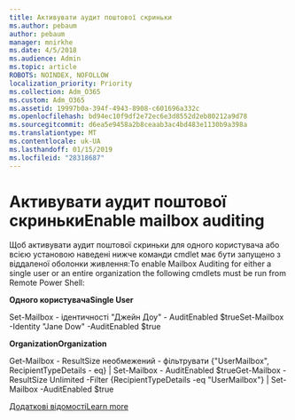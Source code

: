 ```yaml
---
title: Активувати аудит поштової скриньки
ms.author: pebaum
author: pebaum
manager: mnirkhe
ms.date: 4/5/2018
ms.audience: Admin
ms.topic: article
ROBOTS: NOINDEX, NOFOLLOW
localization_priority: Priority
ms.collection: Adm_O365
ms.custom: Adm_O365
ms.assetid: 19997b0a-394f-4943-8908-c601696a332c
ms.openlocfilehash: bd94ec10f9df2e72ec6e3d8552d2eb80212a9d78
ms.sourcegitcommit: d6ea5e9458a2b8ceaab3ac4bd483e1130b9a398a
ms.translationtype: MT
ms.contentlocale: uk-UA
ms.lasthandoff: 01/15/2019
ms.locfileid: "28318687"
---
```

# <a name="enable-mailbox-auditing"></a><span data-ttu-id="544a0-102">Активувати аудит поштової скриньки</span><span class="sxs-lookup"><span data-stu-id="544a0-102">Enable mailbox auditing</span></span>

<span data-ttu-id="544a0-103">Щоб активувати аудит поштової скриньки для одного користувача або всією установою наведені нижче команди cmdlet має бути запущено з віддаленої оболонки живлення:</span><span class="sxs-lookup"><span data-stu-id="544a0-103">To enable Mailbox Auditing for either a single user or an entire organization the following cmdlets must be run from Remote Power Shell:</span></span>
  
 <span data-ttu-id="544a0-104">**Одного користувача**</span><span class="sxs-lookup"><span data-stu-id="544a0-104">**Single User**</span></span>
  
<span data-ttu-id="544a0-105">Set-Mailbox - ідентичності "Джейн Доу" - AuditEnabled $true</span><span class="sxs-lookup"><span data-stu-id="544a0-105">Set-Mailbox -Identity "Jane Dow" -AuditEnabled $true</span></span>
  
 <span data-ttu-id="544a0-106">**Organization**</span><span class="sxs-lookup"><span data-stu-id="544a0-106">**Organization**</span></span>
  
<span data-ttu-id="544a0-107">Get-Mailbox - ResultSize необмежений - фільтрувати {"UserMailbox", RecipientTypeDetails - eq} | Set-Mailbox - AuditEnabled $true</span><span class="sxs-lookup"><span data-stu-id="544a0-107">Get-Mailbox -ResultSize Unlimited -Filter {RecipientTypeDetails -eq "UserMailbox"} | Set-Mailbox -AuditEnabled $true</span></span>
  
[<span data-ttu-id="544a0-108">Додаткові відомості</span><span class="sxs-lookup"><span data-stu-id="544a0-108">Learn more</span></span>](https://support.office.com/article/aaca8987-5b62-458b-9882-c28476a66918)
  

